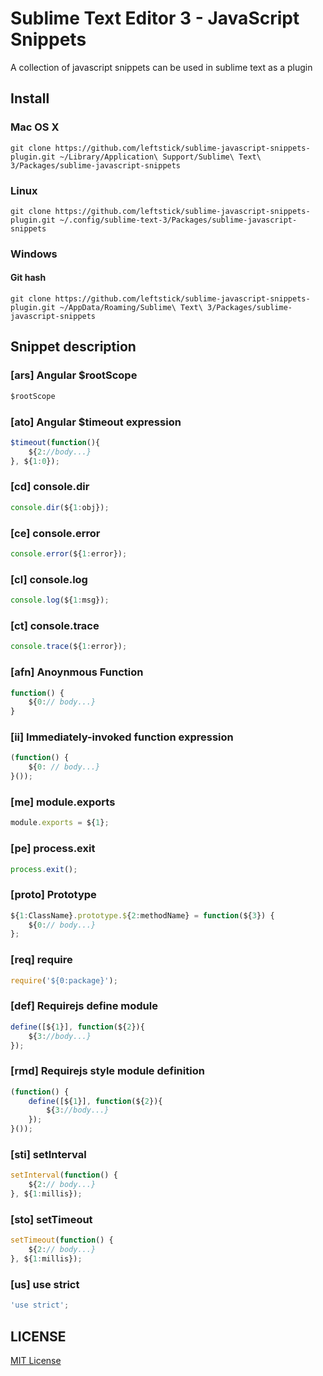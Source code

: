 Sublime Text Editor 3 - JavaScript Snippets
==================================

A collection of javascript snippets can be used in sublime text as a plugin



## Install ##

### Mac OS X ###

```Shell
git clone https://github.com/leftstick/sublime-javascript-snippets-plugin.git ~/Library/Application\ Support/Sublime\ Text\ 3/Packages/sublime-javascript-snippets
```

### Linux ###

```Shell
git clone https://github.com/leftstick/sublime-javascript-snippets-plugin.git ~/.config/sublime-text-3/Packages/sublime-javascript-snippets
```

### Windows ###

#### Git hash ####

```Shell
git clone https://github.com/leftstick/sublime-javascript-snippets-plugin.git ~/AppData/Roaming/Sublime\ Text\ 3/Packages/sublime-javascript-snippets
```

## Snippet description ###

### [ars] Angular $rootScope

```javascript
$rootScope
```

### [ato] Angular $timeout expression

```javascript
$timeout(function(){
    ${2://body...}
}, ${1:0});
```

### [cd] console.dir

```javascript
console.dir(${1:obj});
```

### [ce] console.error

```javascript
console.error(${1:error});
```

### [cl] console.log

```javascript
console.log(${1:msg});
```

### [ct] console.trace

```javascript
console.trace(${1:error});
```

### [afn] Anoynmous Function

```javascript
function() {
    ${0:// body...}
}
```

### [ii] Immediately-invoked function expression

```javascript
(function() {
	${0: // body...}
}());
```

### [me] module.exports

```javascript
module.exports = ${1};
```

### [pe] process.exit

```javascript
process.exit();
```

### [proto] Prototype

```javascript
${1:ClassName}.prototype.${2:methodName} = function(${3}) {
    ${0:// body...}
};
```

### [req] require

```javascript
require('${0:package}');
```

### [def] Requirejs define module

```javascript
define([${1}], function(${2}){
    ${3://body...}
});
```

### [rmd] Requirejs style module definition

```javascript
(function() {
	define([${1}], function(${2}){
        ${3://body...}
    });
}());
```

### [sti] setInterval

```javascript
setInterval(function() {
    ${2:// body...}
}, ${1:millis});
```

### [sto] setTimeout

```javascript
setTimeout(function() {
    ${2:// body...}
}, ${1:millis});
```

### [us] use strict

```javascript
'use strict';
```


## LICENSE ##

[MIT License](https://raw.githubusercontent.com/leftstick/sublime-javascript-snippets-plugin/master/LICENSE)
